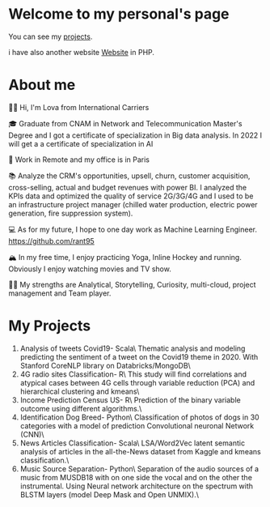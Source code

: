 # Welcome to my personal's page

You can see my [projects](https://github.com/rant95/).

i have also another website [Website](http://zarius.free.fr//) in PHP.

# About me

👋🏽 Hi, I'm Lova from International Carriers

🎓 Graduate from CNAM in Network and Telecommunication Master's Degree and I got a certificate of specialization in Big data analysis. In 2022 I will get a a certificate of specialization in AI

🌇 Work in Remote and my office is in Paris
 
📚 Analyze the CRM's opportunities, upsell, churn, customer acquisition, cross-selling, actual and budget revenues with power BI.
I analyzed the KPIs data and optimized the quality of service 2G/3G/4G and I used to be an infrastructure project manager (chilled water production, electric power generation, fire suppression system).

💻 As for my future, I hope to one day work as Machine Learning Engineer. https://github.com/rant95

🏔 In my free time, I enjoy practicing Yoga, Inline Hockey and running. Obviously I enjoy watching movies and TV show.

💪🏽 My strengths are Analytical, Storytelling, Curiosity, multi-cloud, project management and Team player.



# My Projects

1. Analysis of tweets Covid19- Scala\\
Thematic analysis and modeling predicting the sentiment of a tweet on the Covid19 theme in 2020. With Stanford CoreNLP library on Databricks/MongoDB\\
2. 4G radio sites Classification- R\\
This study will find correlations and atypical cases between 4G cells through variable reduction (PCA) and hierarchical clustering and kmeans\\
3. Income Prediction Census US- R\\
Prediction of the binary variable outcome using different algorithms.\\
4. Identification Dog Breed- Python\\
Classification of photos of dogs in 30 categories with a model of prediction Convolutional neuronal Network (CNN)\\
5. News Articles Classification- Scala\\
LSA/Word2Vec latent semantic analysis of articles in the all-the-News dataset from Kaggle and kmeans classification.\\
6. Music Source Separation- Python\\
Separation of the audio sources of a music from MUSDB18 with on one side the vocal and on the other the instrumental. Using Neural network architecture on the spectrum with BLSTM layers (model Deep Mask and Open UNMIX).\\



